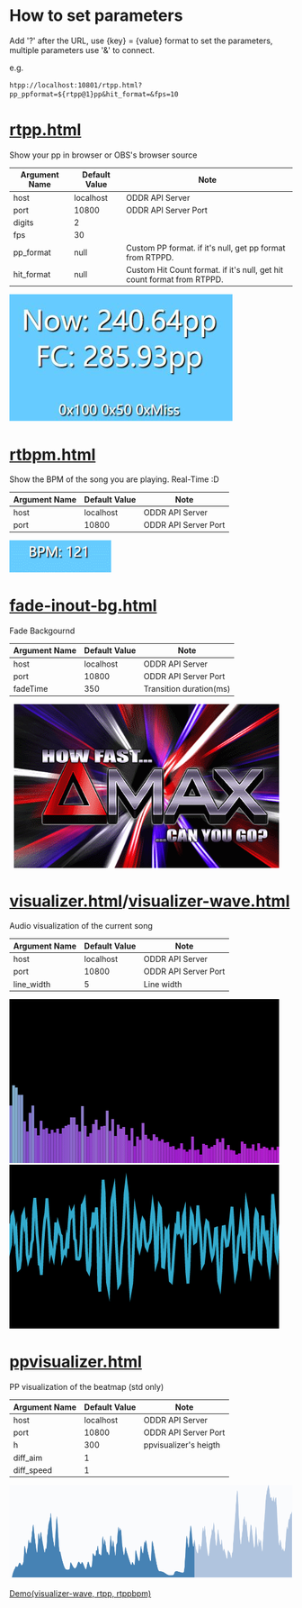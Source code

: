 # How to set parameters
Add '?' after the URL, use {key} = {value} format to set the parameters, multiple parameters use '&' to connect.

e.g. 
```
htpp://localhost:10801/rtpp.html?pp_ppformat=${rtpp@1}pp&hit_format=&fps=10
```

# [rtpp.html](rtbpm.html)
Show your pp in browser or OBS's browser source

|Argument Name|Default Value|Note|
|---|---|---|
|host| localhost | ODDR API Server |
|port|10800|ODDR API Server Port|
|digits|2||
|fps|30||
|pp_format|null|Custom PP format. if it's null, get pp format from RTPPD.|
|hit_format|null|Custom Hit Count format. if it's null, get hit count format from RTPPD.|

![](img/rtpp.jpg)

# [rtbpm.html](rtbpm.html)
Show the BPM of the song you are playing. Real-Time :D

|Argument Name|Default Value|Note|
|---|---|---|
|host| localhost | ODDR API Server |
|port|10800|ODDR API Server Port|

![](img/rtbpm.gif)

# [fade-inout-bg.html](fade-inout-bg.html)
Fade Backgournd

|Argument Name|Default Value|Note|
|---|---|---|
|host| localhost | ODDR API Server |
|port|10800|ODDR API Server Port|
|fadeTime|350|Transition duration(ms)|

![](img/fade-bg.gif)

# [visualizer.html](visualizer.html)/[visualizer-wave.html](visualizer-wave.html)
Audio visualization of the current song

|Argument Name|Default Value|Note|
|---|---|---|
|host| localhost | ODDR API Server |
|port|10800|ODDR API Server Port|
|line_width|5|Line width|

![](img/visualizer.gif)
![](img/wave.gif)

# [ppvisualizer.html](ppvisualizer.html)
PP visualization of the beatmap (std only)

|Argument Name|Default Value|Note|
|---|---|---|
|host| localhost | ODDR API Server |
|port|10800|ODDR API Server Port|
|h|300|ppvisualizer's heigth|
|diff_aim|1||
|diff_speed|1||

![](img/ppvisualizer.gif)

[Demo(visualizer-wave, rtpp, rtppbpm)](https://youtu.be/XBA8SROobWg)
